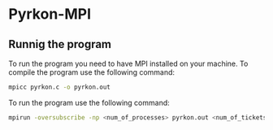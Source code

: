 # Pyrkon-MPI

## Runnig the program
To run the program you need to have MPI installed on your machine. To compile the program use the following command:
```bash
mpicc pyrkon.c -o pyrkon.out  
```
To run the program use the following command:
```bash
mpirun -oversubscribe -np <num_of_processes> pyrkon.out <num_of_tickets> <num_of_workshops> <capacity_of_workshops>
```
